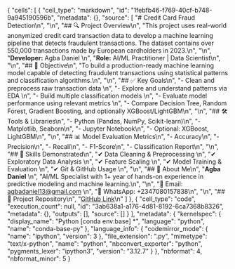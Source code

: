 {
 "cells": [
  {
   "cell_type": "markdown",
   "id": "1febfb46-f769-40cf-b748-9a945190596b",
   "metadata": {},
   "source": [
    "# Credit Card Fraud Detection\n",
    "\n",
    "## 🔍 Project Overview\n",
    "This project uses real-world anonymized credit card transaction data to develop a machine learning pipeline that detects fraudulent transactions. The dataset contains over 550,000 transactions made by European cardholders in 2023.\n",
    "\n",
    "**Developer:** Agba Daniel  \n",
    "**Role:** AI/ML Practitioner | Data Scientist\n",
    "\n",
    "## 🎯 Objective\n",
    "To build a production-ready machine learning model capable of detecting fraudulent transactions using statistical patterns and classification algorithms.\n",
    "\n",
    "## ✅ Key Goals\n",
    "- Clean and preprocess raw transaction data  \n",
    "- Explore and understand patterns via EDA  \n",
    "- Build multiple classification models  \n",
    "- Evaluate model performance using relevant metrics  \n",
    "- Compare Decision Tree, Random Forest, Gradient Boosting, and optionally XGBoost/LightGBM\n",
    "\n",
    "## 🛠️ Tools & Libraries\n",
    "- Python (Pandas, NumPy, Scikit-learn)\n",
    "- Matplotlib, Seaborn\n",
    "- Jupyter Notebook\n",
    "- Optional: XGBoost, LightGBM\n",
    "\n",
    "## 📊 Model Evaluation Metrics\n",
    "- Accuracy\n",
    "- Precision\n",
    "- Recall\n",
    "- F1-Score\n",
    "- Classification Report\n",
    "\n",
    "## 🧠 Skills Demonstrated\n",
    "✔ Data Cleaning & Preprocessing  \n",
    "✔ Exploratory Data Analysis  \n",
    "✔ Feature Scaling  \n",
    "✔ Model Training & Evaluation  \n",
    "✔ Git & GitHub Usage  \n",
    "\n",
    "## 👤 About Me\n",
    "**Agba Daniel**  \n",
    "AI/ML Specialist with 1+ year of hands-on experience in predictive modeling and machine learning.\n",
    "\n",
    "📧 Email: agbadaniel13@gmail.com  \n",
    "📱 WhatsApp: +2347080157838\n",
    "\n",
    "## 📌 Project Repository\n",
    "[GitHub Link](https://github.com/Ifedili-bit/credit-card-fraud-detection)\n"
   ]
  },
  {
   "cell_type": "code",
   "execution_count": null,
   "id": "3ab638a1-a176-4d81-8192-6ca7368b8326",
   "metadata": {},
   "outputs": [],
   "source": []
  }
 ],
 "metadata": {
  "kernelspec": {
   "display_name": "Python [conda env:base] *",
   "language": "python",
   "name": "conda-base-py"
  },
  "language_info": {
   "codemirror_mode": {
    "name": "ipython",
    "version": 3
   },
   "file_extension": ".py",
   "mimetype": "text/x-python",
   "name": "python",
   "nbconvert_exporter": "python",
   "pygments_lexer": "ipython3",
   "version": "3.12.7"
  }
 },
 "nbformat": 4,
 "nbformat_minor": 5
}
